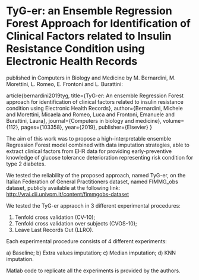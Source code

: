 # TyG-er: an Ensemble Regression Forest Approach for Identification of Clinical Factors related to Insulin Resistance Condition using Electronic Health Records
published in Computers in Biology and Medicine by M. Bernardini, M. Morettini, L. Romeo, E. Frontoni and L. Burattini:

article{bernardini2019tyg,
  title={TyG-er: An ensemble Regression Forest approach for identification of clinical factors related to insulin resistance condition using Electronic Health Records},
  author={Bernardini, Michele and Morettini, Micaela and Romeo, Luca and Frontoni, Emanuele and Burattini, Laura},
  journal={Computers in biology and medicine},
  volume={112},
  pages={103358},
  year={2019},
  publisher={Elsevier}
}

The aim of this work was to propose a high-interpretable ensemble Regression Forest model combined with data imputation strategies, able to extract clinical factors from EHR data for providing early-preventive knowledge of glucose tolerance deterioration representing risk condition for type 2 diabetes.

We tested the reliability of the proposed approach, named TyG-er, on the Italian Federation of General Practitioners dataset, named FIMMG_obs dataset, publicly available at the following link: http://vrai.dii.univpm.it/content/fimmgobs-dataset

We tested the TyG-er appraoch in 3 different experimental procedures:

1) Tenfold cross validation (CV-10);
2) Tenfold cross validation over subjects (CVOS-10);
3) Leave Last Records Out (LLRO).

Each experimental procedure consists of 4 different experiments:

a) Baseline;
b) Extra values imputation;
c) Median imputation;
d) KNN imputation.

Matlab code to replicate all the experiments is provided by the authors.
